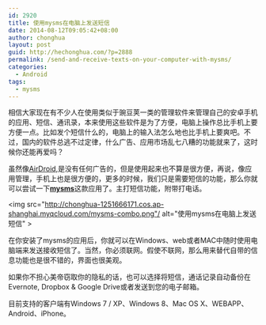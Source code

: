 ```yaml
---
id: 2920
title: 使用mysms在电脑上发送短信
date: 2014-08-12T09:05:42+08:00
author: chonghua
layout: post
guid: http://hechonghua.com/?p=2888
permalink: /send-and-receive-texts-on-your-computer-with-mysms/
categories:
  - Android
tags:
  - mysms
---
```

相信大家现在有不少人在使用类似于豌豆荚一类的管理软件来管理自己的安卓手机的应用、短信、通讯录，本来使用这些软件是为了方便，电脑上操作总比手机上要方便一点。比如发个短信什么的，电脑上的输入法怎么地也比手机上要爽吧。不过，国内的软件总逃不过定律，什么广告、应用市场乱七八糟的功能就来了，这时候你还能再爱吗？

<!--more-->

虽然像[AirDroid](http://airdroid.com/),是没有任何广告的，但是使用起来也不算是很方便，再说，像应用管理，手机上也是很方便的，更多的时候，我们只是需要短信的功能，那么你就可以尝试一下<a href="http://www.mysms.com/" target="_blank"><strong>mysms</strong></a>这款应用了。主打短信功能，附带打电话。

<img src="http://chonghua-1251666171.cos.ap-shanghai.myqcloud.com/mysms-combo.png"/ alt="使用mysms在电脑上发送短信" >

在你安装了mysms的应用后，你就可以在Windows、web或者MAC中随时使用电脑端来发送接收短信了。当然，你必须联网。假使不联网，那么用来替代自带的信息功能也是很不错的，界面也很美观。

如果你不担心美帝窃取你的隐私的话，也可以选择将短信，通话记录自动备份在Evernote, Dropbox & Google Drive或者发送到您的电子邮箱。

目前支持的客户端有Windows 7 / XP、Windows 8、Mac OS X、WEBAPP、Android、iPhone。